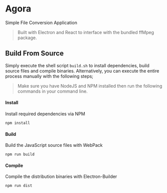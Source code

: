 # Agora
Simple File Conversion Application

> Built with Electron and React to interface with the bundled ffMpeg package.

## Build From Source
Simply execute the shell script `build.sh` to install dependencies, build source files and compile binaries. Alternatively, you can execute the entire process manually with the following steps;

> Make sure you have NodeJS and NPM installed then run the following commands in your command line.

#### Install
Install required dependencies via NPM
```
npm install
```

#### Build
Build the JavaScript source files with WebPack
```
npm run build
```

#### Compile
Compile the distribution binaries with Electron-Builder
```
npm run dist
```
